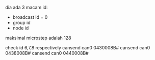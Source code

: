dia ada 3 macam id:
- broadcast id = 0
- group id
- node id

maksimal microstep adalah 128


check id 6,7,8 respectively
cansend can0 0430008B# 
cansend can0 0438008B#
cansend can0 0440008B#